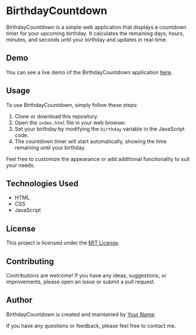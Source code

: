 # BirthdayCountdown

BirthdayCountdown is a simple web application that displays a countdown timer for your upcoming birthday. It calculates the remaining days, hours, minutes, and seconds until your birthday and updates in real-time.

## Demo

You can see a live demo of the BirthdayCountdown application [here](https://prostogasha.github.io/BirthdayCountdown).

## Usage

To use BirthdayCountdown, simply follow these steps:

1. Clone or download this repository.
2. Open the `index.html` file in your web browser.
3. Set your birthday by modifying the `birthday` variable in the JavaScript code.
4. The countdown timer will start automatically, showing the time remaining until your birthday.

Feel free to customize the appearance or add additional functionality to suit your needs.

## Technologies Used

- HTML
- CSS
- JavaScript

## License

This project is licensed under the [MIT License](LICENSE).

## Contributing

Contributions are welcome! If you have any ideas, suggestions, or improvements, please open an issue or submit a pull request.

## Author

BirthdayCountdown is created and maintained by [Your Name](https://your-website.com).

If you have any questions or feedback, please feel free to contact me.

